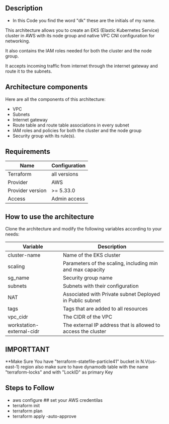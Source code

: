 ## Description

- In this Code you find the word "dk" these are the initials of my name.

This architecture allows you to create an EKS (Elastic Kubernetes Service) cluster in AWS with its node group and native VPC CNI configuration for networking.

It also contains the IAM roles needed for both the cluster and the node group.

It accepts incoming traffic from internet through the internet gateway and route it to the subnets.

## Architecture components

Here are all the components of this architecture:
- VPC
- Subnets
- Internet gateway
- Route table and route table associations in every subnet
- IAM roles and policies for both the cluster and the node group
- Security group with its rule(s).

## Requirements

| Name | Configuration |
| --- | --- |
| Terraform | all versions |
| Provider | AWS |
| Provider version | >= 5.33.0 |
| Access | Admin access |

## How to use the architecture

Clone the architecture and modify the following variables according to your needs:

| Variable | Description |
| --- | --- |
| cluster-name | Name of the EKS cluster |
| scaling | Parameters of the scaling, including min and max capacity |
| sg_name | Security group name |
| subnets | Subnets with their configuration |
| NAT | Associated with Private subnet Deployed in Public subnet |
| tags | Tags that are added to all resources |
| vpc_cidr | The CIDR of the VPC |
| workstation-external-cidr | The external IP address that is allowed to access the cluster |

## IMPORTTANT ##
**Make Sure You have "terraform-statefile-particle41" bucket in N.V(us-east-1) region also make sure to have dynamodb table with the name "terraform-locks" and with "LockID" as primary Key

## Steps to Follow


- aws configure            ## set your AWS credentilas 
- terraform init
- terraform plan
- terraform apply -auto-approve